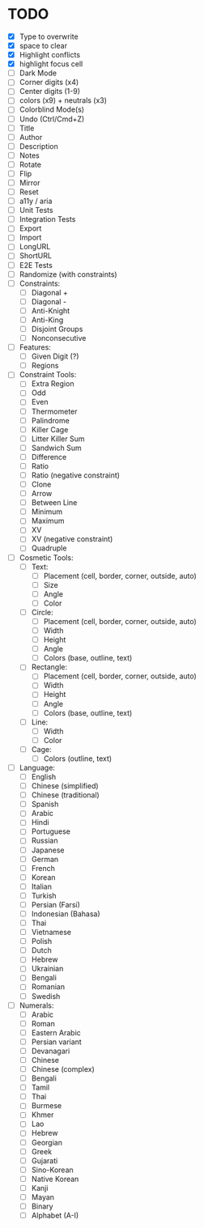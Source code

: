 # TODO

- [x] Type to overwrite
- [x] space to clear
- [x] Highlight conflicts
- [x] highlight focus cell
- [ ] Dark Mode
- [ ] Corner digits (x4)
- [ ] Center digits (1-9)
- [ ] colors (x9) + neutrals (x3)
- [ ] Colorblind Mode(s)
- [ ] Undo (Ctrl/Cmd+Z)
- [ ] Title
- [ ] Author
- [ ] Description
- [ ] Notes
- [ ] Rotate
- [ ] Flip
- [ ] Mirror
- [ ] Reset
- [ ] a11y / aria
- [ ] Unit Tests
- [ ] Integration Tests
- [ ] Export
- [ ] Import
- [ ] LongURL
- [ ] ShortURL
- [ ] E2E Tests
- [ ] Randomize (with constraints)
- [ ] Constraints:
  - [ ] Diagonal +
  - [ ] Diagonal -
  - [ ] Anti-Knight
  - [ ] Anti-King
  - [ ] Disjoint Groups
  - [ ] Nonconsecutive
- [ ] Features:
  - [ ] Given Digit (?)
  - [ ] Regions
- [ ] Constraint Tools:
  - [ ] Extra Region
  - [ ] Odd
  - [ ] Even
  - [ ] Thermometer
  - [ ] Palindrome
  - [ ] Killer Cage
  - [ ] Litter Killer Sum
  - [ ] Sandwich Sum
  - [ ] Difference
  - [ ] Ratio
  - [ ] Ratio (negative constraint)
  - [ ] Clone
  - [ ] Arrow
  - [ ] Between Line
  - [ ] Minimum
  - [ ] Maximum
  - [ ] XV
  - [ ] XV (negative constraint)
  - [ ] Quadruple
- [ ] Cosmetic Tools:
  - [ ] Text:
    - [ ] Placement (cell, border, corner, outside, auto)
    - [ ] Size
    - [ ] Angle
    - [ ] Color
  - [ ] Circle:
    - [ ] Placement (cell, border, corner, outside, auto)
    - [ ] Width
    - [ ] Height
    - [ ] Angle
    - [ ] Colors (base, outline, text)
  - [ ] Rectangle:
    - [ ] Placement (cell, border, corner, outside, auto)
    - [ ] Width
    - [ ] Height
    - [ ] Angle
    - [ ] Colors (base, outline, text)
  - [ ] Line:
    - [ ] Width
    - [ ] Color
  - [ ] Cage:
    - [ ] Colors (outline, text)
- [ ] Language:
  - [ ] English
  - [ ] Chinese (simplified)
  - [ ] Chinese (traditional)
  - [ ] Spanish
  - [ ] Arabic
  - [ ] Hindi
  - [ ] Portuguese
  - [ ] Russian
  - [ ] Japanese
  - [ ] German
  - [ ] French
  - [ ] Korean
  - [ ] Italian
  - [ ] Turkish
  - [ ] Persian (Farsi)
  - [ ] Indonesian (Bahasa)
  - [ ] Thai
  - [ ] Vietnamese
  - [ ] Polish
  - [ ] Dutch
  - [ ] Hebrew
  - [ ] Ukrainian
  - [ ] Bengali
  - [ ] Romanian
  - [ ] Swedish
- [ ] Numerals:
  - [ ] Arabic
  - [ ] Roman
  - [ ] Eastern Arabic
  - [ ] Persian variant
  - [ ] Devanagari
  - [ ] Chinese
  - [ ] Chinese (complex)
  - [ ] Bengali
  - [ ] Tamil
  - [ ] Thai
  - [ ] Burmese
  - [ ] Khmer
  - [ ] Lao
  - [ ] Hebrew
  - [ ] Georgian
  - [ ] Greek
  - [ ] Gujarati
  - [ ] Sino-Korean
  - [ ] Native Korean
  - [ ] Kanji
  - [ ] Mayan
  - [ ] Binary
  - [ ] Alphabet (A-I)
